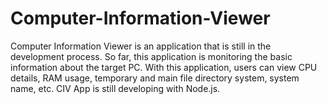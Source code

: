 # Computer-Information-Viewer
Computer Information Viewer is an application that is still in the development process. So far, this application is monitoring the basic information about the target PC. With this application, users can view CPU details, RAM usage, temporary and main file directory system, system name, etc. CIV App is still developing with Node.js.
